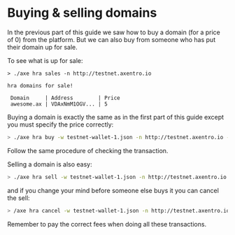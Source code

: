 # Buying & selling domains

In the previous part of this guide we saw how to buy a domain \(for a price of 0\) from the platform. But we can also buy from someone who has put their domain up for sale.

To see what is up for sale:

```text
> ./axe hra sales -n http://testnet.axentro.io

hra domains for sale!

 Domain     | Address        | Price
 awesome.ax | VDAxNmM1OGV... | 5
```

Buying a domain is exactly the same as in the first part of this guide except you must specify the price correctly:

```bash
> ./axe hra buy -w testnet-wallet-1.json -n http://testnet.axentro.io -f 0.001 --price=5 --domain=awesome.ax
```

Follow the same procedure of checking the transaction.

Selling a domain is also easy:

```bash
> ./axe hra sell -w testnet-wallet-1.json -n http://testnet.axentro.io -f 0.0001 --price=8 --domain=mydomain.ax
```

and if you change your mind before someone else buys it you can cancel the sell:

```bash
> /axe hra cancel -w testnet-wallet-1.json -n http://testnet.axentro.io -f 0.0001 --domain=mydomain.ax
```

Remember to pay the correct fees when doing all these transactions.

